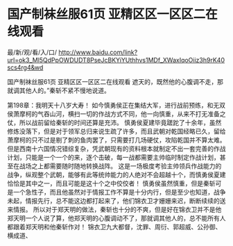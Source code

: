 # 国产制袜丝服61页 亚精区区一区区二在线观看

最/新/观/看/入/口/ http://www.baidu.com/link?url=ok3_Ml5QdPpOWDUDT8PseJcBKYiYUthhvs1MDf_XWaxIqoOiiz3h9rK40scs4rg4&wd

国产制袜丝服61页 亚精区区一区区二在线观看
遮天的，既然他的心腹调不走，那就调其他人的。”秦斩不紧不慢地说道。

第198章：我明天十八岁大寿！
    如今慎勇侯正在集结大军，进行战前预练，和无双侯萧摩柯的气吞山河，横扫一切的作战方式不同，他一向慎重，从来不打无准备之仗，所以战前留给秦斩的时间还算是充沛。
    慎勇侯夏建毕竟蹉跎了十余年，虽然修炼没落下，但是对于领军总归来说生疏了许多，而且武朝对乾国经略已久，留给萧摩柯的只不过是剔了刺的鱼肉罢了，只需要打几场硬仗，攻陷乾国并不算太难。
    但是西南十六国情况错综复杂，凭武朝现有的资料根本就制定不出一套完善的作战计划，只能是一个一个的来，逐个击破，每一战都需要主帅临时制定作战计划，甚至在战场之上都需要随时随地转换战阵。
    这是一场极度考验主帅领兵作战能力的战争，纵观整个武朝，能够有此等统帅能力的人绝对不会超越十个，而慎勇侯夏建恰恰是其中之一，而且可能是这十个之中佼佼者！
    慎勇侯虽然慎重，但是秦斩可是一个急性子，而且他虽然对于情报工作不算是十分内行，但是至少也知道，战争未起，情报先行，总不能这边都打起来了，他们锦衣卫才姗姗来迟，断断续续的送来情报。
    所以对于郑天明的做法，秦斩也十分的不爽，但是好在锦衣卫并不是他郑天明一个人说了算，他郑天明的心腹调动不了，那就调其他人的，总不能所有人都跟着郑天明和他秦斩作对！
    锦衣卫九大都督，沈罪、周衍、郭超威、公孙御、横成道、
